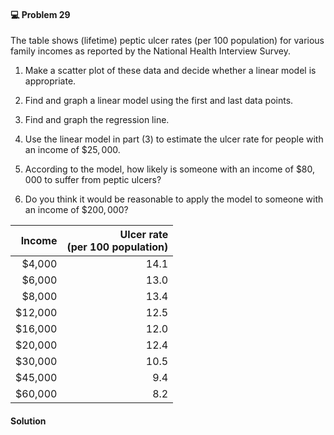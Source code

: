 <div class="alert alert-warning" role="alert">
<h4 class="alert-heading">💻 Problem 29</h4>

The table shows (lifetime) peptic ulcer rates (per $100$ population) for various family incomes as reported by the National Health Interview Survey.

1. Make a scatter plot of these data and decide whether a linear model is appropriate.

2. Find and graph a linear model using the first and last data points.

3. Find and graph the regression line.

4. Use the linear model in part (3) to estimate the ulcer rate for people with an income of $\$25,000$.

5. According to the model, how likely is someone with an income of $\$80,000$ to suffer from peptic ulcers?

6. Do you think it would be reasonable to apply the model to someone with an income of $\$200,000$?

</div>

|  Income | Ulcer rate <br> (per 100 population) |
| ------: | -----------------------------------: |
| $4,000  | 14.1                                 |
| $6,000  | 13.0                                 |
| $8,000  | 13.4                                 |
| $12,000 | 12.5                                 |
| $16,000 | 12.0                                 |
| $20,000 | 12.4                                 |
| $30,000 | 10.5                                 |
| $45,000 | 9.4                                  |
| $60,000 | 8.2                                  |

<div class="alert alert-success" role="alert">
<h4 class="alert-heading">Solution</h4>



</div>

